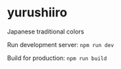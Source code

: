 # yurushiiro
Japanese traditional colors

Run development server: `npm run dev`

Build for production: `npm run build`

